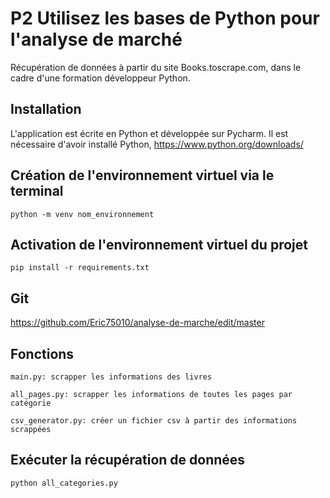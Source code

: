 # P2 Utilisez les bases de Python pour l'analyse de marché
Récupération de données à partir du site Books.toscrape.com, dans le cadre d'une formation développeur Python.

## Installation
L'application est écrite en Python et développée sur Pycharm.
Il est nécessaire d'avoir installé Python, https://www.python.org/downloads/

## Création de l'environnement virtuel via le terminal
```
python -m venv nom_environnement
```
## Activation de l'environnement virtuel du projet
```
pip install -r requirements.txt
```
## Git

https://github.com/Eric75010/analyse-de-marche/edit/master

## Fonctions
```
main.py: scrapper les informations des livres

all_pages.py: scrapper les informations de toutes les pages par catégorie

csv_generator.py: créer un fichier csv à partir des informations scrappées
```


## Exécuter la récupération de données
```
python all_categories.py
```
